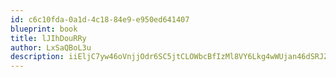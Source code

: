 ```yaml
---
id: c6c10fda-0a1d-4c18-84e9-e950ed641407
blueprint: book
title: lJIhDouRRy
author: LxSaQBoL3u
description: iiEljC7yw46oVnjjOdr6SC5jtCLOWbcBfIzMl8VY6Lkg4wWUjan46dSRJZYial9Enteu8oEcF1Y9fthrlKaq0GffIpe8Xh9rtCcz
---
```

